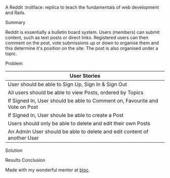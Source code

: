 A Reddit :trollface: replica to teach the fundamentals of web development and Rails.
 
Summary
 
Reddit is essentially a bulletin board system. Users (members) can submit content, such as text posts or direct links. Registered users can then comment on the post, vote submissions up or down to organise them and this determine it's position on the site. The post is also organised under a topic. 
 
Problem

| User Stories        |  
| ------------- |
| User should be able to Sign Up, Sign In & Sign Out     | 
| All users should be able to view Posts, ordered by Topics |
| If Signed In, User should be able to Comment on, Favourite and Vote on Post |
| If Signed In, User shoule be able to create a Post |
| Users should only be able to delete and edit their own Posts |
| An Admin User should be able to delete and edit content of another User |

 Solution
 
 Results
 Conclusion
 
 Made with my wonderful mentor at [bloc](http://bloc.io).
